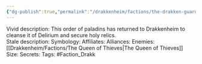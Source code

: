 ```yaml
---
{"dg-publish":true,"permalink":"/drakkenheim/factions/the-drakken-guard/"}
---
```



Vivid description: This order of paladins has returned to Drakkenheim to cleanse it of Delirium and secure holy relics.  
Stale description: 
Symbology: 
Affiliates: 
Alliances: 
Enemies: [[Drakkenheim/Factions/The Queen of Thieves\|The Queen of Thieves]]
Size: 
Secrets: 
Tags: #Faction_Drakk
